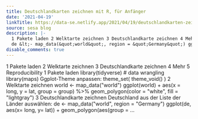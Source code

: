 ```yaml
---
title: Deutschlandkarten zeichnen mit R, für Anfänger
date: '2021-04-19'
linkTitle: https://data-se.netlify.app/2021/04/19/deutschlandkarten-zeichnen-mit-r-f%C3%BCr-anf%C3%A4nger/
source: sesa blog
description: |-
  1 Pakete laden 2 Welktarte zeichnen 3 Deutschlandkarte zeichnen 4 Mehr 5 Reproducibility 1 Pakete laden library(tidyverse) # data wrangling library(maps) Ggplot-Theme anpassen: theme_set( theme_void() ) 2 Welktarte zeichnen world &lt;- map_data(&quot;world&quot;) ggplot(world) + aes(x = long, y = lat, group = group) %&gt;% geom_polygon(color = &quot;white&quot;, fill = &quot;lightgray&quot;) 3 Deutschlandkarte zeichnen Deutschland aus der Liste der Länder auswählen:
  de &lt;- map_data(&quot;world&quot;, region = &quot;Germany&quot;) ggplot(de, aes(x= long, y= lat)) + geom_polygon(aes(group = ...
disable_comments: true
---
```

1 Pakete laden 2 Welktarte zeichnen 3 Deutschlandkarte zeichnen 4 Mehr 5 Reproducibility 1 Pakete laden library(tidyverse) # data wrangling library(maps) Ggplot-Theme anpassen: theme_set( theme_void() ) 2 Welktarte zeichnen world &lt;- map_data(&quot;world&quot;) ggplot(world) + aes(x = long, y = lat, group = group) %&gt;% geom_polygon(color = &quot;white&quot;, fill = &quot;lightgray&quot;) 3 Deutschlandkarte zeichnen Deutschland aus der Liste der Länder auswählen:
de &lt;- map_data(&quot;world&quot;, region = &quot;Germany&quot;) ggplot(de, aes(x= long, y= lat)) + geom_polygon(aes(group = ...